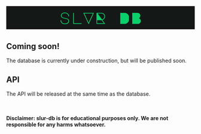 <img src="assets/img/banner.png" alt="slur-db banner">
<h2>Coming soon!</h2>
The database is currently under construction, but will be published soon.
<br>
<h2>API</h2>
The API will be released at the same time as the database.

<br><br>
**Disclaimer: slur-db is for educational purposes only. We are not responsible for any harms whatsoever.**
